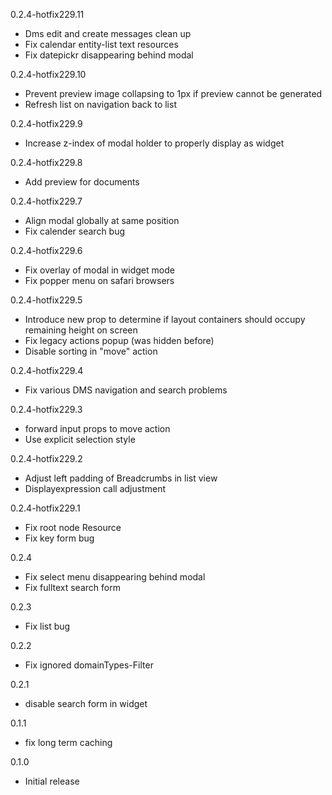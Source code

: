 0.2.4-hotfix229.11
- Dms edit and create messages clean up
- Fix calendar entity-list text resources
- Fix datepickr disappearing behind modal

0.2.4-hotfix229.10
- Prevent preview image collapsing to 1px if preview cannot be generated
- Refresh list on navigation back to list

0.2.4-hotfix229.9
- Increase z-index of modal holder to properly display as widget

0.2.4-hotfix229.8
- Add preview for documents

0.2.4-hotfix229.7
- Align modal globally at same position
- Fix calender search bug

0.2.4-hotfix229.6
- Fix overlay of modal in widget mode
- Fix popper menu on safari browsers

0.2.4-hotfix229.5
- Introduce new prop to determine if layout containers should occupy remaining height on screen
- Fix legacy actions popup (was hidden before)
- Disable sorting in "move" action

0.2.4-hotfix229.4
- Fix various DMS navigation and search problems

0.2.4-hotfix229.3
- forward input props to move action
- Use explicit selection style

0.2.4-hotfix229.2
- Adjust left padding of Breadcrumbs in list view
- Displayexpression call adjustment

0.2.4-hotfix229.1
- Fix root node Resource
- Fix key form bug

0.2.4
- Fix select menu disappearing behind modal
- Fix fulltext search form

0.2.3
- Fix list bug

0.2.2
- Fix ignored domainTypes-Filter

0.2.1
- disable search form in widget

0.1.1
- fix long term caching

0.1.0
- Initial release
